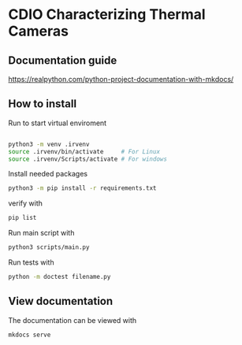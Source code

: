 # CDIO Characterizing Thermal Cameras


## Documentation guide
https://realpython.com/python-project-documentation-with-mkdocs/

## How to install

Run to start virtual enviroment
```bash

python3 -m venv .irvenv
source .irvenv/bin/activate     # For Linux
source .irvenv/Scripts/activate # For windows
```

Install needed packages
```bash
python3 -m pip install -r requirements.txt
```
verify with
```bash
pip list
```

Run main script with
```bash
python3 scripts/main.py
```

Run tests with
```bash
python -m doctest filename.py
```

## View documentation
The documentation can be viewed with
```bash
mkdocs serve
```
